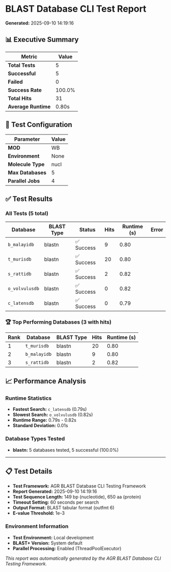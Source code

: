 # BLAST Database CLI Test Report

**Generated:** 2025-09-10 14:19:16

## 📊 Executive Summary

| Metric | Value |
|--------|-------|
| **Total Tests** | 5 |
| **Successful** | 5 |
| **Failed** | 0 |
| **Success Rate** | 100.0% |
| **Total Hits** | 31 |
| **Average Runtime** | 0.80s |

## 🎯 Test Configuration

| Parameter | Value |
|-----------|-------|
| **MOD** | WB |
| **Environment** | None |
| **Molecule Type** | nucl |
| **Max Databases** | 5 |
| **Parallel Jobs** | 4 |

## ✅ Test Results

### All Tests (5 total)

| Database | BLAST Type | Status | Hits | Runtime (s) | Error |
|----------|------------|---------|------|-------------|-------|
| `b_malayidb` | blastn | ✅ Success | 9 | 0.80 |  |
| `t_murisdb` | blastn | ✅ Success | 20 | 0.80 |  |
| `s_rattidb` | blastn | ✅ Success | 2 | 0.82 |  |
| `o_volvulusdb` | blastn | ✅ Success | 0 | 0.82 |  |
| `c_latensdb` | blastn | ✅ Success | 0 | 0.79 |  |

### 🏆 Top Performing Databases (3 with hits)

| Rank | Database | BLAST Type | Hits | Runtime (s) |
|------|----------|------------|------|-------------|
| 1 | `t_murisdb` | blastn | 20 | 0.80 |
| 2 | `b_malayidb` | blastn | 9 | 0.80 |
| 3 | `s_rattidb` | blastn | 2 | 0.82 |

## 📈 Performance Analysis

### Runtime Statistics
- **Fastest Search:** `c_latensdb` (0.79s)
- **Slowest Search:** `o_volvulusdb` (0.82s)
- **Runtime Range:** 0.79s - 0.82s
- **Standard Deviation:** 0.01s

### Database Types Tested
- **blastn:** 5 databases tested, 5 successful (100.0%)

---

## 📋 Test Details

- **Test Framework:** AGR BLAST Database CLI Testing Framework
- **Report Generated:** 2025-09-10 14:19:16
- **Test Sequence Length:** 149 bp (nucleotide), 650 aa (protein)
- **Timeout Setting:** 60 seconds per search
- **Output Format:** BLAST tabular format (outfmt 6)
- **E-value Threshold:** 1e-3

### Environment Information
- **Test Environment:** Local development
- **BLAST+ Version:** System default
- **Parallel Processing:** Enabled (ThreadPoolExecutor)

*This report was automatically generated by the AGR BLAST Database CLI Testing Framework.*
